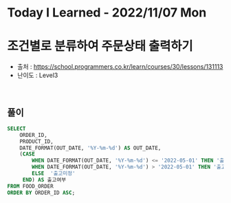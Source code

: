 # Today I Learned - 2022/11/07 Mon

# 조건별로 분류하여 주문상태 출력하기
- 출처 : https://school.programmers.co.kr/learn/courses/30/lessons/131113
- 난이도 : Level3
<br>

## 풀이
```sql
SELECT
    ORDER_ID,
    PRODUCT_ID,
    DATE_FORMAT(OUT_DATE, '%Y-%m-%d') AS OUT_DATE,
    (CASE
        WHEN DATE_FORMAT(OUT_DATE, '%Y-%m-%d') <= '2022-05-01' THEN '출고완료'
        WHEN DATE_FORMAT(OUT_DATE, '%Y-%m-%d') > '2022-05-01' THEN '출고대기'
        ELSE  '출고미정'
     END) AS 출고여부
FROM FOOD_ORDER
ORDER BY ORDER_ID ASC;
```
